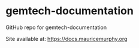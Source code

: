 # gemtech-documentation

GitHub repo for gemtech-documentation

Site available at: https://docs.mauricemurphy.org
